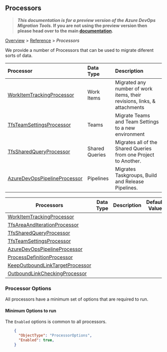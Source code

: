 ## Processors

>**_This documentation is for a preview version of the Azure DevOps Migration Tools._ If you are not using the preview version then please head over to the main [documentation](https://nkdagility.github.io/azure-devops-migration-tools).**

[Overview](.././index.md) > [Reference](../index.md) > *Processors*

We provide a number of Processors that can be used to migrate diferent sorts of data.

| Processor                                                         | Data Type      | Description                                                              |
| :---------------------------------------------------------------- | :------------- | :----------------------------------------------------------------------- |
| [WorkItemTrackingProcessor](./WorkItemTrackingProcessor.md)       | Work Items     | Migrated any number of work items, their revisions, links, & attachments |
| [TfsTeamSettingsProcessor](./TfsTeamSettingsProcessor.md)         | Teams          | Migrate Teams and Team Settings to a new environment                     |
| [TfsSharedQueryProcessor](./TfsSharedQueryProcessor.md)           | Shared Queries | Migrates all of the Shared Queries from one Project to Another.          |
| [AzureDevOpsPipelineProcessor](./AzureDevOpsPipelineProcessor.md) | Pipelines      | Migrates Taskgroups, Build and Release Pipelines.                        |

| Processors | Data Type    | Description                              | Default Value                            |
|------------------------|---------|------------------------------------------|------------------------------------------|
| [WorkItemTrackingProcessor](./WorkItemTrackingProcessor.md) |  |  |  |
| [TfsAreaAndIterationProcessor](./TfsAreaAndIterationProcessor.md) |  |  |  |
| [TfsSharedQueryProcessor](./TfsSharedQueryProcessor.md) |  |  |  |
| [TfsTeamSettingsProcessor](./TfsTeamSettingsProcessor.md) |  |  |  |
| [AzureDevOpsPipelineProcessor](./AzureDevOpsPipelineProcessor.md) |  |  |  |
| [ProcessDefinitionProcessor](./ProcessDefinitionProcessor.md) |  |  |  |
| [KeepOutboundLinkTargetProcessor](./KeepOutboundLinkTargetProcessor.md) |  |  |  |
| [OutboundLinkCheckingProcessor](./OutboundLinkCheckingProcessor.md) |  |  |  |


### Processor Options

 All processors have a minimum set of options that are required to run. 

#### Minimum Options to run
The `Enabled` options is common to all processors.


```JSON
    {
      "ObjectType": "ProcessorOptions",
      "Enabled": true,
    }
```